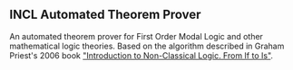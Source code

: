 ## INCL Automated Theorem Prover

An automated theorem prover for First Order Modal Logic and other mathematical logic theories. Based on the algorithm described in Graham Priest's 2006 book ["Introduction to Non-Classical Logic. From If to Is"](https://www.cambridge.org/core/books/an-introduction-to-nonclassical-logic/61AD69C1D1B88006588B26C37F3A788E).
